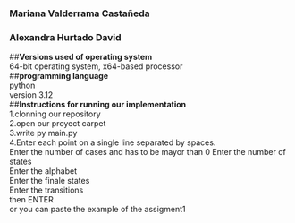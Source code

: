 ### Mariana Valderrama Castañeda  
### Alexandra Hurtado David   

##**Versions used of operating system**  
64-bit operating system, x64-based processor  
##**programming language**  
python   
version 3.12  
##**Instructions for running our implementation**  
1.clonning our repository  
2.open our proyect carpet  
3.write py main.py  
4.Enter each point on a single line separated by spaces.  
  Enter the number of cases and has to be mayor than 0
  Enter the number of states  
  Enter the alphabet  
  Enter the finale states   
  Enter the transitions  
  then ENTER  
  or you can paste the example of the assigment1  
